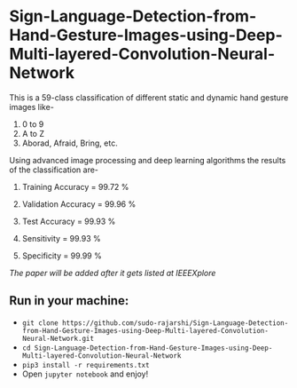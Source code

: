 # Sign-Language-Detection-from-Hand-Gesture-Images-using-Deep-Multi-layered-Convolution-Neural-Network

This is a 59-class classification of different static and dynamic hand gesture images like-
1. 0 to 9
2. A to Z
3. Aborad, Afraid, Bring, etc.

Using advanced image processing and deep learning algorithms the results of the classification are-
1. Training Accuracy = 99.72 %
2. Validation Accuracy = 99.96 %
3. Test Accuracy = 99.93 %

4. Sensitivity = 99.93 %
5. Specificity = 99.99 %

*The paper will be added after it gets listed at IEEEXplore*

## Run in your machine:
* `git clone https://github.com/sudo-rajarshi/Sign-Language-Detection-from-Hand-Gesture-Images-using-Deep-Multi-layered-Convolution-Neural-Network.git`
* `cd Sign-Language-Detection-from-Hand-Gesture-Images-using-Deep-Multi-layered-Convolution-Neural-Network`
* `pip3 install -r requirements.txt`
* Open `jupyter notebook` and enjoy!
